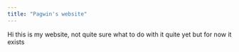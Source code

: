 ```yaml
---
title: "Pagwin's website"
---
```

Hi this is my website, not quite sure what to do with it quite yet but for now it exists
